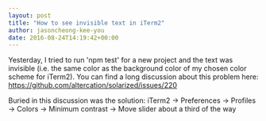 ```yaml
---
layout: post
title: "How to see invisible text in iTerm2"
author: jasoncheong-kee-you
date: 2016-08-24T14:19:42+00:00
---
```


Yesterday, I tried to run 'npm test' for a new project and the text was invisible (i.e. the same color as the background color of my chosen color scheme for iTerm2). You can find a long discussion about this problem here:
https://github.com/altercation/solarized/issues/220

Buried in this discussion was the solution:
iTerm2 -> Preferences -> Profiles -> Colors -> Minimum contrast -> Move slider about a third of the way
